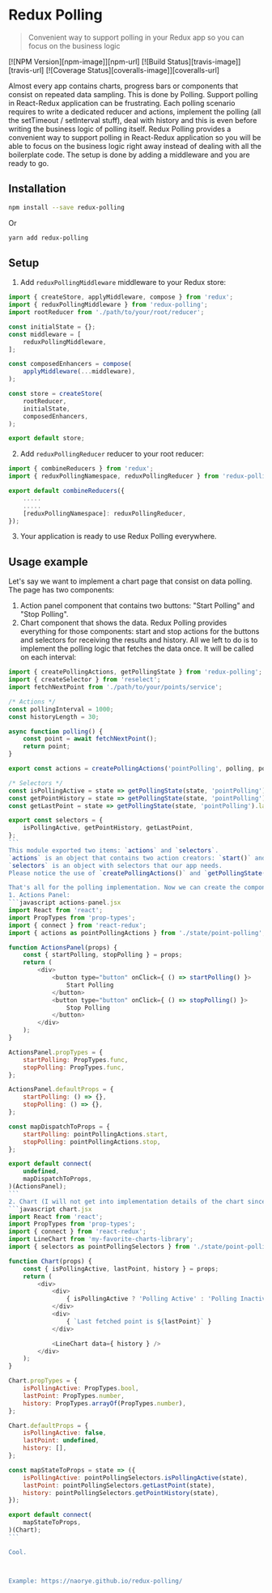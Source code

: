 # Redux Polling
> Convenient way to support polling in your Redux app so you can focus on the business logic

[![NPM Version][npm-image]][npm-url]
[![Build Status][travis-image]][travis-url]
[![Coverage Status][coveralls-image]][coveralls-url]
<!-- [![Downloads Stats][npm-downloads]][npm-url] -->

Almost every app contains charts, progress bars or components that consist on repeated data sampling. This is done by Polling. Support polling in React-Redux application can be frustrating. Each polling scenario requires to write a dedicated reducer and actions, implement the polling (all the setTimeout / setInterval stuff), deal with history and this is even before writing the business logic of polling itself. 
Redux Polling provides a convenient way to support polling in React-Redux application so you will be able to focus on the business logic right away instead of dealing with all the boilerplate code. The setup is done by adding a middleware and you are ready to go.

## Installation

```sh
npm install --save redux-polling
```
Or
```sh
yarn add redux-polling
```

## Setup

1. Add `reduxPollingMiddleware` middleware to your Redux store:
```javascript store.js
import { createStore, applyMiddleware, compose } from 'redux';
import { reduxPollingMiddleware } from 'redux-polling';
import rootReducer from './path/to/your/root/reducer';

const initialState = {};
const middleware = [
    reduxPollingMiddleware,
];

const composedEnhancers = compose(
    applyMiddleware(...middleware),
);

const store = createStore(
    rootReducer,
    initialState,
    composedEnhancers,
);

export default store;
```

2. Add `reduxPollingReducer` reducer to your root reducer:
```javascript reducers.js
import { combineReducers } from 'redux';
import { reduxPollingNamespace, reduxPollingReducer } from 'redux-polling';

export default combineReducers({
    .....
    .....
    [reduxPollingNamespace]: reduxPollingReducer,
});

```

3. Your application is ready to use Redux Polling everywhere.

## Usage example

Let's say we want to implement a chart page that consist on data polling. The page has two components:
1. Action panel component that contains two buttons: "Start Polling" and "Stop Polling".
2. Chart component that shows the data.
Redux Polling provides everything for those components: start and stop actions for the buttons and selectors for receiving the results and history. All we left to do is to implement the polling logic that fetches the data once. It will be called on each interval:
````javascript point-polling.js
import { createPollingActions, getPollingState } from 'redux-polling';
import { createSelector } from 'reselect';
import fetchNextPoint from './path/to/your/points/service';

/* Actions */
const pollingInterval = 1000;
const historyLength = 30;

async function polling() {
    const point = await fetchNextPoint();
    return point;
}

export const actions = createPollingActions('pointPolling', polling, pollingInterval, historyLength);

/* Selectors */
const isPollingActive = state => getPollingState(state, 'pointPolling').isActive;
const getPointHistory = state => getPollingState(state, 'pointPolling').history;
const getLastPoint = state => getPollingState(state, 'pointPolling').lastEntry;

export const selectors = {
    isPollingActive, getPointHistory, getLastPoint,
};
```
This module exported two items: `actions` and `selectors`.   
`actions` is an object that contains two action creators: `start()` and `stop()`.   
`selectors` is an object with selectors that our app needs.   
Please notice the use of `createPollingActions()` and `getPollingState()`.

That's all for the polling implementation. Now we can create the components.
1. Actions Panel:
```javascript actions-panel.jsx
import React from 'react';
import PropTypes from 'prop-types';
import { connect } from 'react-redux';
import { actions as pointPollingActions } from './state/point-polling';

function ActionsPanel(props) {
    const { startPolling, stopPolling } = props;
    return (
        <div>
            <button type="button" onClick={ () => startPolling() }>
                Start Polling
            </button>
            <button type="button" onClick={ () => stopPolling() }>
                Stop Polling
            </button>
        </div>
    );
}

ActionsPanel.propTypes = {
    startPolling: PropTypes.func,
    stopPolling: PropTypes.func,
};

ActionsPanel.defaultProps = {
    startPolling: () => {},
    stopPolling: () => {},
};

const mapDispatchToProps = {
    startPolling: pointPollingActions.start,
    stopPolling: pointPollingActions.stop,
};

export default connect(
    undefined,
    mapDispatchToProps,
)(ActionsPanel);
```
2. Chart (I will not get into implementation details of the chart since this is not the topic here):
```javascript chart.jsx
import React from 'react';
import PropTypes from 'prop-types';
import { connect } from 'react-redux';
import LineChart from 'my-favorite-charts-library';
import { selectors as pointPollingSelectors } from './state/point-polling';

function Chart(props) {
    const { isPollingActive, lastPoint, history } = props;
    return (
        <div>
            <div>
                { isPollingActive ? 'Polling Active' : 'Polling Inactive' }
            </div>
            <div>
                { `Last fetched point is ${lastPoint}` }
            </div>

            <LineChart data={ history } />
        </div>
    );
}

Chart.propTypes = {
    isPollingActive: PropTypes.bool,
    lastPoint: PropTypes.number,
    history: PropTypes.arrayOf(PropTypes.number),
};

Chart.defaultProps = {
    isPollingActive: false,
    lastPoint: undefined,
    history: [],
};

const mapStateToProps = state => ({
    isPollingActive: pointPollingSelectors.isPollingActive(state),
    lastPoint: pointPollingSelectors.getLastPoint(state),
    history: pointPollingSelectors.getPointHistory(state),
});

export default connect(
    mapStateToProps,
)(Chart);
```

Cool.



Example: https://naorye.github.io/redux-polling/
